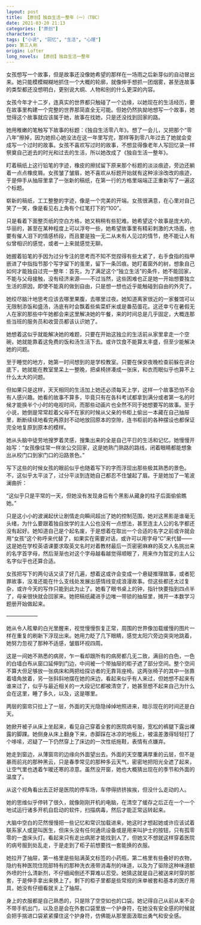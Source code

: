 ```yaml
---
layout: post
title: 【原创】独自生活一整年（一）（TBC）
date: 2021-03-20 21:13
categories: ["原创"]
characters: 
tags: ["小说", "回忆", "生活", "心理"]
pov: 第三人称
origin: Lofter
long_novels: 【原创】独自生活一整年
---
```


女孩想写一个故事，但是故事还没像她希望的那样在一场雨之后新芽似的自动冒出来。她只能模模糊糊地抓住一个大概的轮廓，就像伸手想抓一团烟雾，甚至连故事的类型都还没想明白，更别说大纲、人物和别的什么更深的内容。

女孩今年才十二岁，连真实的世界都只触碰了一个边缘，以她现在的生活经历，要在故事里构建一个完整的世界那简直全无可能。但她仍然执拗地想写一个故事，她觉得这个故事就应该属于她，故事在找她，只是还没找到回家的路。

她用稚嫩的笔触写下故事的标题：《独自生活零八年》。想了一会儿，又把那个“零八年”擦掉，因为她担心她没法在这一年里写完，那样等到零八年过去了她就会变成写一个过时的故事。女孩不喜欢写过时的故事，不想显得像老年人写回忆录一样祭奠自己逝去的时光和过去的生活，所以她改成了《独自生活一整年》。

盯着稿纸上这行铅笔的字迹，橡皮的擦拭留下原来那个标题的淡淡痕迹，旁边还躺着一点点橡皮屑。女孩皱了皱眉，她不喜欢从标题开始就有这种涂涂改改的痕迹，于是伸手从抽屉里拿了一张新的稿纸，在第一行的方格里端端正正重新写了一遍这个标题。

崭新的稿纸，工工整整的字迹，像是一个完美的开端。女孩很满意，在心里对自己笑了一笑，像是看见右上角有个红笔打下的“100”。

只是看着下面整页纸的空白方格，她又稍稍有些犯难。她希望这个故事是庞大的，华丽的，甚至在某种程度上可以浮夸一些，她希望故事里有精彩刺激的大场面，也要有催人泪下的情感桥段，而且要是独一无二从未有人见过的情节，绝不能让人有似曾相识的感觉，或者一上来就感觉无聊。

她握着铅笔的手因为过分专注的思考而不知不觉捏得有些太紧了，右手食指的指甲嵌进了中指指节那个写字留下的茧里，留下一条凹痕。她盯着窗外的树，想象自己如何才能独自过完一整年：首先，为了满足这个“独立生活”的条件，她不能回家，不能与父母接触，没有经济来源——不过当然，这些困难也正是她一开始想要独立生活的原因，即使不能真的做到自由，只是想一想也近乎能触碰到自由的外壳了。

她绞尽脑汁地思考应该去哪里果腹，去哪里过夜。她知道离家很近的一家餐馆可以无限制添饭和盛汤，汤底有时会飘着些紫菜虾米或是番茄蛋花。这还幸亏在暑假无人在家的那些中午她都会来这里解决她的午餐，来的时间总是几乎固定，大概连那些当班的服务员和收营员都该认识她了。

她想着这似乎就能解决她的难题，只要在开始这独立的生活前从家里拿走一个空碗，她就能靠着这免费的饭和汤生活下去。或许饮食不能算太丰盛，但至少能解决她的问题。

至于睡觉的地方，她第一时间想到的是学校教室。只要在保安夜晚检查前躲在讲台底下，她就能在教室里呆上一整晚，把桌椅拼凑成一张床，和衣而眠似乎也算不上什么太大的问题。

但如果只是这样，天天相同的生活加上她还必须每天上学，这样一个故事恐怕不会有人感兴趣。她看的故事不算多，毕竟只有在各科考试都拿到满分或者第一名的时候才能换半个小时的电视时间，而那些动画片也全然不同于她想要写的故事。至于小说，她倒是常常趁着父母不在家的时候从父亲的书柜上偷出一本藏在自己抽屉里，断断续续地看完再原封不动地放回原本的空隙，连书柜前的各种摆设也都保证完全地复原到原本的模样。

她从头脑中徒劳地搜罗着灵感，搜集出来的全是自己平日的生活和记忆。她慢慢开始写：“女孩像往常一样坐公交回家，这是她熟门熟路的路线，闭着眼睛都能想象出从校门口到家门口的沿路景色。”

写下这些的时候女孩的眼前似乎也随着写下的字而浮现出那些极其熟悉的景色。不，这似乎太平淡了，过分平淡到连她自己都忍不住皱起了眉。于是她加了一笔波澜曲折：

“这似乎只是平常的一天，但她没有发现身后有个黑影从藏身的柱子后面偷偷瞧她。”

只是这小小的波澜起伏让剧情走向瞬间超出了她的控制范围，她对这黑影是谁毫无头绪，为什么要跟着独自放学的主人公也没有一点想法，甚至连主人公的名字都还没有起好。她知道自己是个起名废，于是想着在取出一个合适的名字之前或许就会用“女孩”这个称呼来代替了，如果实在需要对话，或许可以用字母“C”来代替——这是她在学校英语课要求取英文名时对着教材最后一页密密麻麻的英文人名挑出来的名字首字母，然后渐渐也对这个字母越看越觉得顺眼了，用来作为暂定的主人公名字似乎也还算合适。

女孩把写下的两句话又读了好几遍，想着这或许会变成一个悬疑推理故事，或者犯罪故事，没准还能在什么支线处发展出感情线变成浪漫故事。但这些都还太过复杂，或许今天的写作只能到此为止了。她看了眼书桌上的钟，指针快要指到四点半了，母亲很快就会回家来。她把稿纸藏进手边唯一带锁的抽屉里，摊开一本数学习题册开始做起来。

——————

她从令人眩晕的白光里醒来，视觉慢慢恢复正常，周围的世界像加载缓慢的图片一样在重复的刷新下浮现出来。她用力眨了几下眼睛，感觉太阳穴旁边突突地跳着，她努力忽视了那种不适感，皱眉环视四周。

这是一间她不熟悉的病房，乍一看却跟所有的病房都几无二致，满目的白色，一色的白墙白布从窗口延伸到门边，中间被一个带抽屉的柜子遮了部分空间。整个空间不算大但足够放一张病床和两把给探访者的无靠背座椅。这两张椅子的其中一张靠着墙角放着，另一张斜斜地摆在她的床边，看起来似乎有人来过，但她想不起来有谁来过了，似乎与最近相关的一大段记忆都被清空了，她甚至想不起来自己为什么会在这里，睡了多久，以及，这是哪里。

两层的窗帘只拉上了一层，外面的天光隐隐绰绰地照进来，暗示现在的时间还是白天。

她掀开被子从床上坐起来，看见自己穿着全套的医院病号服，宽松的裤腿下露出裸露的脚踝。她侧身从床上翻身下来，赤脚踩在冰凉的地板上，被温差激得轻轻打了个哆嗦，迟疑了一下仍然穿上了床边的一次性纸拖鞋，表情有点嫌弃。

她走到窗边，从薄窗帘的边缘向外面望出去。外面的天空覆满厚重的云层，但不是暴雨前兆的那种黑云，只是春季常见的那种多云天气，密密地把阳光全遮了起来，让空气里也透着乍暖还寒的凉意。虽然没开窗，她也大概猜出现在的季节和外面的温度了。

从这个视角看出去正好是医院的停车场，车停得挤挤挨挨，但没什么走动的人。

她的思维似乎停转了很久，就像刚刚开机的电脑，在清空了缓存之后正在一个一个地试运行诸多开机自启动的软件，扫描病毒，然后才能正常运转起来。

大脑中空白的茫然慢慢把一些记忆和常识加载进来，她这时才想起她或许应该试着联系家人或是叫医生，但床头没有任何通讯设备或是用来叫护士的按钮，只有孤零零的一盏床头灯。看起来只有走出病房才能找到人了，但她又不想就这样穿着医院的病号服到处乱走，于是走到了柜子前想要找一套能换的衣服。

她拉开了抽屉，第一格里是些贴满英文标签的小药瓶，第二格里有些叠好的衣物，隐约有种医院住院部特有的那种洗衣液带消毒剂的味道，以及为了驱除这种味道额外喷的什么清新剂，不仔细闻倒还不算难以忍受。她猜这就是自己被送来时穿的那套，于是伸手拿出来换上了。剩下的柜子里都是些常规的床单被套和基本的医疗用具，她没有仔细看就关上了抽屉。

身上的衣服都是自己熟悉的，只是除了空空如也的口袋。她记得自己从前从来不会不带手机出门，以及总是会在外套口袋里放一个护身符，在她没有安全感的时候就会把手揣进口袋紧紧攥住这个护身符，仿佛能从那里面汲取出勇气和安全感。
